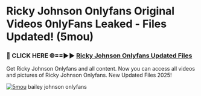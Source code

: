 # Ricky Johnson Onlyfans Original Videos 0nlyFans Leaked - Files Updated! (5mou)

<h3>🔴 CLICK HERE 🌐==►► <a href="https://tinyurl.com/4seja8ks" rel="nofollow">Ricky Johnson Onlyfans Updated Files</a></h3>

Get Ricky Johnson Onlyfans and all content. Now you can access all videos and pictures of Ricky Johnson Onlyfans. New Updated Files 2025!

[![5mou](https://i.imgur.com/EWjZXRe.gif)](https://tinyurl.com/4seja8ks)
bailey johnson onlyfans